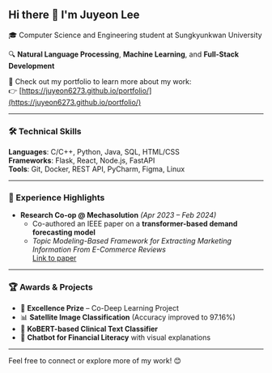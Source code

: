## Hi there 👋 I'm Juyeon Lee

🎓 Computer Science and Engineering student at Sungkyunkwan University

🔍 **Natural Language Processing**, **Machine Learning**, and **Full-Stack Development**

🚀 Check out my portfolio to learn more about my work:  
👉 [https://juyeon6273.github.io/portfolio/](https://juyeon6273.github.io/portfolio/)

---

### 🛠️ Technical Skills

**Languages**: C/C++, Python, Java, SQL, HTML/CSS  
**Frameworks**: Flask, React, Node.js, FastAPI  
**Tools**: Git, Docker, REST API, PyCharm, Figma, Linux

---

### 🌱 Experience Highlights

- **Research Co-op @ Mechasolution** *(Apr 2023 – Feb 2024)*  
  - Co-authored an IEEE paper on a **transformer-based demand forecasting model**  
  - *Topic Modeling-Based Framework for Extracting Marketing Information From E-Commerce Reviews*  
    [Link to paper](https://ieeexplore.ieee.org/stamp/stamp.jsp?arnumber=10335184)

---

### 🏆 Awards & Projects

- 🥇 **Excellence Prize** – Co-Deep Learning Project  
- 📊 **Satellite Image Classification** (Accuracy improved to 97.16%)  
- 🧠 **KoBERT-based Clinical Text Classifier**  
- 💬 **Chatbot for Financial Literacy** with visual explanations

---

Feel free to connect or explore more of my work! 😊

